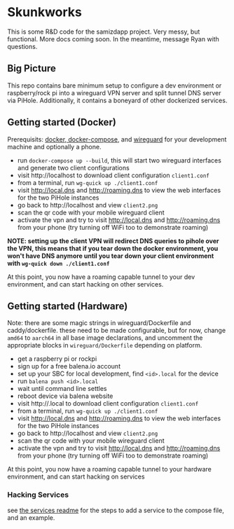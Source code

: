 # Skunkworks

This is some R&D code for the samizdapp project. Very messy, but functional. More docs coming soon. In the meantime, message Ryan with questions.

## Big Picture

This repo contains bare minimum setup to configure a dev environment or raspberry/rock pi into a wireguard VPN server and split tunnel DNS server via PiHole. Additionally, it contains a boneyard of other dockerized services.

## Getting started (Docker)

Prerequisits: [docker, docker-compose](https://docs.docker.com/compose/install/), and [wireguard](https://www.wireguard.com/install/) for your development machine and optionally a phone.

- run `docker-compose up --build`, this will start two wireguard interfaces and generate two client configurations
- visit http://localhost to download client configuration `client1.conf`
- from a terminal, run `wg-quick up ./client1.conf`
- visit http://local.dns and http://roaming.dns to view the web interfaces for the two PiHole instances
- go back to http://localhost and view `client2.png`
- scan the qr code with your mobile wireguard client
- activate the vpn and try to visit http://local.dns and http://roaming.dns from your phone (try turning off WiFi too to demonstrate roaming)

**NOTE: setting up the client VPN will redirect DNS queries to pihole over the VPN, this means that if you tear down the docker environment, you won't have DNS anymore until you tear down your client environment with `wg-quick down ./client1.conf`**

At this point, you now have a roaming capable tunnel to your dev environment, and can start hacking on other services.

## Getting started (Hardware)

Note: there are some magic strings in wireguard/Dockerfile and caddy/dockerfile. these need to be made configurable, but for now, change `amd64` to `aarch64` in all base image declarations, and uncomment the appropriate blocks in `wireguard/Dockerfile` depending on platform.

- get a raspberry pi or rockpi
- sign up for a free balena.io account
- set up your SBC for local development, find `<id>.local` for the device
- run `balena push <id>.local`
- wait until command line settles
- reboot device via balena website
- visit http://<id>.local to download client configuration `client1.conf`
- from a terminal, run `wg-quick up ./client1.conf`
- visit http://local.dns and http://roaming.dns to view the web interfaces for the two PiHole instances
- go back to http://localhost and view `client2.png`
- scan the qr code with your mobile wireguard client
- activate the vpn and try to visit http://local.dns and http://roaming.dns from your phone (try turning off WiFi too to demonstrate roaming)

At this point, you now have a roaming capable tunnel to your hardware environment, and can start hacking on services

### Hacking Services

see [the services readme](./services/README.md) for the steps to add a service to the compose file, and an example.
